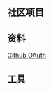 ## 社区项目

## 资料
[Github OAuth](https://docs.github.com/en/developers/apps/building-oauth-apps/creating-an-oauth-app)

## 工具
